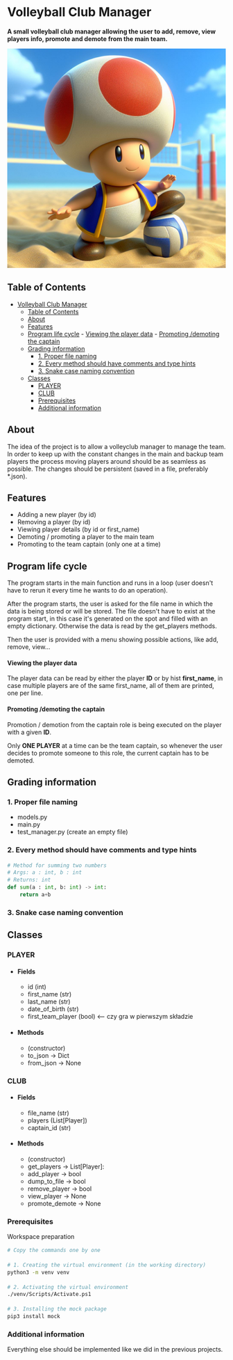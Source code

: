 # Volleyball Club Manager

<b>A small volleyball club manager allowing the user to add, remove, view players info, promote and demote from the main team.</b>

![Toad manager](assets/toad.jpg?raw=true "toad")

## Table of Contents

- [Volleyball Club Manager](#volleyball-club-manager)
	- [Table of Contents](#table-of-contents)
	- [About](#about)
	- [Features](#features)
	- [Program life cycle](#program-life-cycle)
			- [Viewing the player data](#viewing-the-player-data)
			- [Promoting /demoting the captain](#promoting-demoting-the-captain)
	- [Grading information](#grading-information)
		- [1. Proper file naming](#1-proper-file-naming)
		- [2. Every method should have comments and type hints](#2-every-method-should-have-comments-and-type-hints)
		- [3. Snake case naming convention](#3-snake-case-naming-convention)
	- [Classes](#classes)
		- [PLAYER](#player)
		- [CLUB](#club)
		- [Prerequisites](#prerequisites)
		- [Additional information](#additional-information)

## About

The idea of the project is to allow a volleyclub manager to manage the team. In order to keep up with the constant changes in the main and backup team players the process moving players around should be as seamless as possible. The changes should be persistent (saved in a file, preferably *.json).

## Features

- Adding a new player (by id)
- Removing a player (by id)
- Viewing player details (by id or first_name)
- Demoting / promoting a player to the main team
- Promoting to the team captain (only one at a time)

## Program life cycle

The program starts in the main function and runs in a loop (user doesn't have to rerun it every time he wants to do an operation).

After the program starts, the user is asked for the file name in which the data is being stored or will be stored. The file doesn't have to exist at the program start, in this case it's generated on the spot and filled with an empty dictionary. Otherwise the data is read by the get_players methods.

Then the user is provided with a menu showing possible actions, like add, remove, view... 

#### Viewing the player data

The player data can be read by either the player <b>ID</b> or by hist <b>first_name</b>, in case multiple players are of the same first_name, all of them are printed, one per line.

#### Promoting /demoting the captain

Promotion / demotion from the captain role is being executed on the player with a given <b>ID</b>. 

Only <b>ONE PLAYER</b> at a time can be the team captain, so whenever the user decides to promote someone to this role, the current captain has to be demoted.

## Grading information

### 1. Proper file naming
- models.py
- main.py
- test_manager.py (create an empty file)

### 2. Every method should have comments and type hints

``` python
# Method for summing two numbers
# Args: a : int, b : int
# Returns: int
def sum(a : int, b: int) -> int:
    return a+b 
```

### 3. Snake case naming convention


## Classes

### PLAYER

- #### Fields
  - id (int)
  - first_name (str)
  - last_name (str)
  - date_of_birth (str)
  - first_team_player (bool) <-- czy gra w pierwszym składzie

- #### Methods
  - (constructor)
  - to_json -> Dict
  - from_json -> None

### CLUB
- #### Fields
  - file_name (str)
  - players (List[Player])
  - captain_id (str)

- #### Methods
  - (constructor)
  - get_players -> List[Player]:
  - add_player -> bool
  - dump_to_file -> bool
  - remove_player -> bool
  - view_player -> None
  - promote_demote -> None


### Prerequisites

Workspace preparation

```bash
# Copy the commands one by one

# 1. Creating the virtual environment (in the working directory)
python3 -m venv venv

# 2. Activating the virtual environment
./venv/Scripts/Activate.ps1

# 3. Installing the mock package
pip3 install mock
```

### Additional information

Everything else should be implemented like we did in the previous projects.